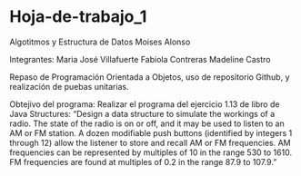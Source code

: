 # Hoja-de-trabajo_1 
Algotitmos y Estructura de Datos 
Moises Alonso 

Integrantes: 
  Maria José Villafuerte 
  Fabiola Contreras 
  Madeline Castro 

Repaso de Programación Orientada a Objetos, uso de repositorio Github, y realización de puebas unitarias.

Obtejivo del programa: Realizar el programa del ejercicio 1.13 de libro de Java Structures:
“Design a data structure to simulate the workings of a radio. The state of the radio is on or off, and it may be used to listen to an AM or FM station. A dozen modifiable push buttons (identified by integers 1 through 12) allow the listener to store and recall AM or FM frequencies. AM frequencies can be represented by multiples of 10 in the range 530 to 1610. FM frequencies are found at multiples of 0.2 in the range 87.9 to 107.9.”

